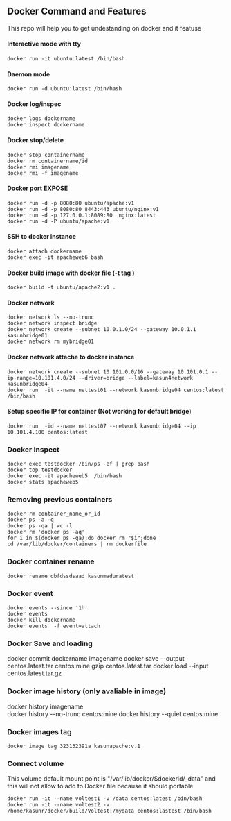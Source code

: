 ## Docker Command and Features

This repo will help you to get undestanding on docker and it featuse

#### Interactive mode with tty

    docker run -it ubuntu:latest /bin/bash

#### Daemon mode

    docker run -d ubuntu:latest /bin/bash

#### Docker log/inspec

    docker logs dockername
    docker inspect dockername

#### Docker stop/delete

    docker stop containername
    docker rm containername/id
    docker rmi imagename
    docker rmi -f imagename

#### Docker port EXPOSE

    docker run -d -p 8080:80 ubuntu/apache:v1
    docker run -d -p 8080:80 8443:443 ubuntu/nginx:v1
    docker run -d -p 127.0.0.1:8089:80  nginx:latest
    docker run -d -P ubuntu/apache:v1

#### SSH to docker instance

    docker attach dockername
    docker exec -it apacheweb6 bash

#### Docker build image with docker file (-t tag )
    docker build -t ubuntu/apache2:v1 .

#### Docker network
    docker network ls --no-trunc
    docker network inspect bridge
    docker network create --subnet 10.0.1.0/24 --gateway 10.0.1.1 kasunbridge01
    docker network rm mybridge01


#### Docker network attache to docker instance
    docker network create --subnet 10.101.0.0/16 --gateway 10.101.0.1 --ip-range=10.101.4.0/24 --driver=bridge --label=kasun4network kasunbridge04
    docker run  -it --name nettest01 --network kasunbridge04 centos:latest /bin/bash

#### Setup specific IP for container (Not working for default bridge)

    docker run  -id --name nettest07 --network kasunbridge04 --ip 10.101.4.100 centos:latest

### Docker Inspect

    docker exec testdocker /bin/ps -ef | grep bash
    docker top testdocker
    docker exec -it apacheweb5  /bin/bash
    docker stats apacheweb5

### Removing previous containers

    docker rm container_name_or_id
    docker ps -a -q
    docker ps -qa | wc -l
    docker rm 'docker ps -aq'
    for i in $(docker ps -qa);do docker rm "$i";done
    cd /var/lib/docker/containers | rm dockerfile

### Docker container rename

    docker rename dbfdssdsaad kasunmaduratest

### Docker event

    docker events --since '1h'
    docker events
    docker kill dockername
    docker events  -f event=attach

### Docker Save and loading

   docker commit dockername imagename
   docker save --output centos.latest.tar centos:mine
   gzip centos.latest.tar
   docker load --input centos.latest.tar.gz

### Docker image history (only avaliable in image)

   docker history imagename  
   docker history --no-trunc centos:mine
   docker history --quiet centos:mine

### Docker images tag

    docker image tag 323132391a kasunapache:v.1 


### Connect volume

This volume default mount point is "/var/lib/docker/$dockerid/_data" and this will not allow to add to Docker file because it should portable

    docker run -it --name voltest1 -v /data centos:latest /bin/bash
    docker run -it --name voltest2 -v /home/kasunr/docker/build/Voltest:/mydata centos:lastest /bin/bash
